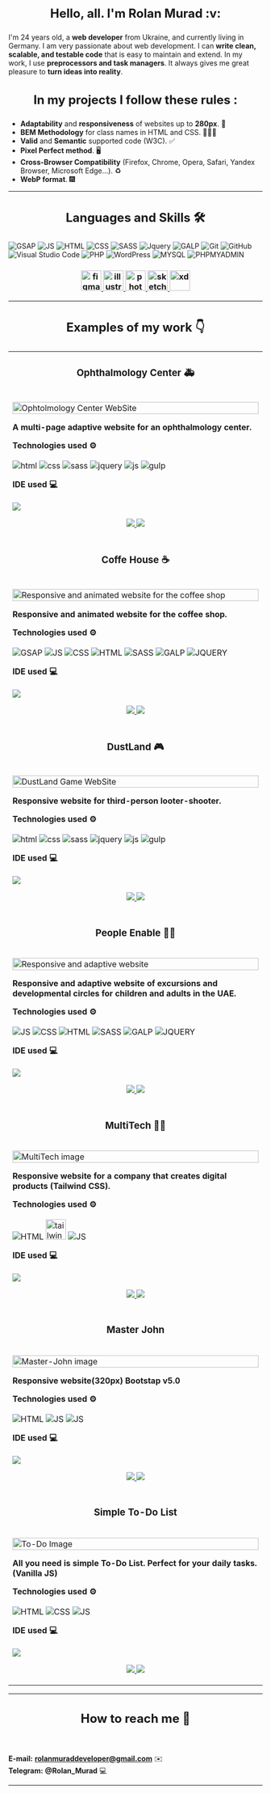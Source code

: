 <h3 align="center" style="font-weight:bold; font-size:24px">Hello, all. I'm Rolan Murad :v:</h3>

I'm 24 years old, a **web developer** from Ukraine, and currently living in Germany. I am very passionate about web
development. I can **write clean, scalable, and testable code** that is easy to maintain and extend. In my work, I use
**preprocessors and task managers**. It always gives me great pleasure to **turn ideas into reality**.

<h3 align="center" style="font-weight:bold; font-size:24px">In my projects I follow these rules :</h3>

* **Adaptability** and **responsiveness** of websites up to **280px**. 📱
* **BEM Methodology** for class names in HTML and CSS. 👨🏻‍💻
* **Valid** and **Semantic** supported code (W3C). :white_check_mark:
* **Pixel Perfect method**. 🖥
* **Cross-Browser Compatibility** (Firefox, Chrome, Opera, Safari, Yandex Browser, Microsoft Edge...). ♻️
* **WebP format**. 🎆
----
<h3 align="center" style="font-weight:bold; font-size:24px">Languages and Skills 🛠</h3>

![GSAP](https://img.shields.io/badge/GreenSock-88CE02.svg?style=for-the-badge&logo=GreenSock&logoColor=white)
![JS](https://img.shields.io/badge/JavaScript-F7DF1E.svg?style=for-the-badge&logo=JavaScript&logoColor=black)
![HTML](https://img.shields.io/badge/HTML5-E34F26.svg?style=for-the-badge&logo=HTML5&logoColor=white)
![CSS](https://img.shields.io/badge/CSS3-1572B6?style=for-the-badge&logo=css3&logoColor=white)
![SASS](https://img.shields.io/badge/Sass-CC6699?style=for-the-badge&logo=sass&logoColor=white)
![Jquery](https://img.shields.io/badge/jQuery-0769AD?style=for-the-badge&logo=jquery&logoColor=white)
![GALP](https://img.shields.io/badge/gulp-CF4647.svg?style=for-the-badge&logo=gulp&logoColor=white)
![Git](https://img.shields.io/badge/git-%23F05033.svg?style=for-the-badge&logo=git&logoColor=white)
![GitHub](https://img.shields.io/badge/github-%23121011.svg?style=for-the-badge&logo=github&logoColor=white)
![Visual Studio
Code](https://img.shields.io/badge/Visual%20Studio%20Code-0078d7.svg?style=for-the-badge&logo=visual-studio-code&logoColor=white)
![PHP](https://img.shields.io/badge/PHP-777BB4.svg?style=for-the-badge&logo=PHP&logoColor=white)
![WordPress](https://img.shields.io/badge/WordPress-21759B.svg?style=for-the-badge&logo=WordPress&logoColor=white)
![MYSQL](https://img.shields.io/badge/MySQL-4479A1.svg?style=for-the-badge&logo=MySQL&logoColor=white)
![PHPMYADMIN](https://img.shields.io/badge/phpMyAdmin-6C78AF.svg?style=for-the-badge&logo=phpMyAdmin&logoColor=white)

<h3 align="center" style="font-weight:bold; font-size:24px>Tools:</h3>
<p align=" center"> <a href="https://www.figma.com/" target="_blank" rel="noreferrer"> <img
      src="https://www.vectorlogo.zone/logos/figma/figma-icon.svg" alt="figma" width="40" height="40" /> </a> <a
    href="https://www.adobe.com/in/products/illustrator.html" target="_blank" rel="noreferrer"> <img
      src="https://www.vectorlogo.zone/logos/adobe_illustrator/adobe_illustrator-icon.svg" alt="illustrator" width="40"
      height="40" /> </a> <a href="https://www.photoshop.com/en" target="_blank" rel="noreferrer"> <img
      src="https://raw.githubusercontent.com/devicons/devicon/master/icons/photoshop/photoshop-line.svg" alt="photoshop"
      width="40" height="40" /> </a> <a href="https://www.sketch.com/" target="_blank" rel="noreferrer"> <img
      src="https://www.vectorlogo.zone/logos/sketchapp/sketchapp-icon.svg" alt="sketch" width="40" height="40" /> </a>
  <a href="https://www.adobe.com/products/xd.html" target="_blank" rel="noreferrer"> <img
      src="https://cdn.worldvectorlogo.com/logos/adobe-xd.svg" alt="xd" width="40" height="40" /> </a> </p>

  ----
  <h3 align="center" style="font-weight:bold; font-size:24px">Examples of my work 👇</h3>
  <table>
    <tr>
      <td width="50%" valign="top">
        <h3 align="center">Ophthalmology Center 🚑</h3>
        <br />
        <a target="_blank" href="https://rolanmurad.github.io/Ophthalmology-Center/">
          <img src="https://github.com/RolanMurad/RolanMurad/blob/main/img/Ophtolmology%20Center.png" width="100%"
            alt="Ophtolmology Center WebSite" />
        </a>
        <br />
        <p><strong>A multi-page adaptive website for an ophthalmology center.</strong></p>
        <p align="left">
          <strong> Technologies used ⚙️</strong>
          <br />
          <br>
          <img src="https://img.shields.io/badge/HTML5-E34F26.svg?style=for-the-badge&logo=HTML5&logoColor=white"
            alt="html">
          <img src="https://img.shields.io/badge/CSS3-1572B6?style=for-the-badge&logo=css3&logoColor=white" alt="css">
          <img src="https://img.shields.io/badge/Sass-CC6699?style=for-the-badge&logo=sass&logoColor=white" alt="sass">
          <img src="https://img.shields.io/badge/jQuery-0769AD?style=for-the-badge&logo=jquery&logoColor=white"
            alt="jquery">
          <img
            src="https://img.shields.io/badge/JavaScript-F7DF1E.svg?style=for-the-badge&logo=JavaScript&logoColor=black"
            alt="js">
          <img src="https://img.shields.io/badge/gulp-CF4647.svg?style=for-the-badge&logo=gulp&logoColor=white"
            alt="gulp">
        </p>
        <p align="left">
          <strong> IDE used 💻 </strong>
          <br />
          <br>
          <img
            src="https://img.shields.io/badge/Visual%20Studio%20Code-007ACC.svg?style=for-the-badge&logo=Visual-Studio-Code&logoColor=white">
        </p>
        <p align="center">
          <a href="https://github.com/RolanMurad/Ophthalmology-Center" target="_blank">
            <img
              src="https://img.shields.io/static/v1?label=|&message=CODE&color=05F718&style=plastic&logo=github&logo-color=white" />
          </a>
          <a href="https://rolanmurad.github.io/Ophthalmology-Center/" target="_blank">
            <img
              src="https://img.shields.io/static/v1?label=|&message=WEBSITE&color=82D8F9&style=plastic&logo=google-chrome&logo-color=white" />
          </a>
        </p>
      </td>
    </tr>
    <tr>
      <td width="50%" valign="top">
        <h3 align="center">Coffe House ☕</h3>
        <br />
        <a target="_blank" href="https://rolanmurad.github.io/Coffee-House/">
          <img src="https://github.com/RolanMurad/RolanMurad/blob/main/img/Coffe-House.png" width="100%"
            alt="Responsive and animated website for the coffee shop" />
        </a>
        <br />
        <p><strong>Responsive and animated website for the coffee shop.</strong></p>
        <p align="left">
          <strong> Technologies used ⚙️ </strong>
          <br />
          <br>
          <img
            src="https://img.shields.io/badge/GreenSock-88CE02.svg?style=for-the-badge&logo=GreenSock&logoColor=white"
            alt="GSAP">
          <img
            src="https://img.shields.io/badge/JavaScript-F7DF1E.svg?style=for-the-badge&logo=JavaScript&logoColor=black"
            alt="JS">
          <img src="https://img.shields.io/badge/CSS3-1572B6?style=for-the-badge&logo=css3&logoColor=white" alt="CSS">
          <img src="https://img.shields.io/badge/HTML5-E34F26.svg?style=for-the-badge&logo=HTML5&logoColor=white"
            alt="HTML">
          <img src="https://img.shields.io/badge/Sass-CC6699?style=for-the-badge&logo=sass&logoColor=white" alt="SASS">
          <img src="https://img.shields.io/badge/gulp-CF4647.svg?style=for-the-badge&logo=gulp&logoColor=white"
            alt="GALP">
          <img src="https://img.shields.io/badge/jQuery-0769AD?style=for-the-badge&logo=jquery&logoColor=white"
            alt="JQUERY">
        </p>
        <p align="left">
          <strong> IDE used 💻 </strong>
          <br />
          <br>
          <img
            src="https://img.shields.io/badge/Visual%20Studio%20Code-007ACC.svg?style=for-the-badge&logo=Visual-Studio-Code&logoColor=white">
        </p>
        <p align="center">
          <a href="https://github.com/RolanMurad/Coffe-House" target="_blank">
            <img
              src="https://img.shields.io/static/v1?label=|&message=CODE&color=05F718&style=plastic&logo=github&logo-color=white" />
          </a>
          <a href="https://rolanmurad.github.io/Coffe-House/" target="_blank">
            <img
              src="https://img.shields.io/static/v1?label=|&message=WEBSITE&color=82D8F9&style=plastic&logo=google-chrome&logo-color=white" />
          </a>
        </p>
      </td>
    </tr>
    <tr>
      <td width="50%" valign="top">
        <h3 align="center">DustLand 🎮</h3>
        <br />
        <a target="_blank" href="https://rolanmurad.github.io/Dust-Land/">
          <img src="https://github.com/RolanMurad/RolanMurad/blob/main/img/DustLand.png" width="100%"
            alt="DustLand Game WebSite" />
        </a>
        <br />
        <p><strong>Responsive website for third-person looter-shooter.</strong></p>
        <p align="left">
          <strong> Technologies used ⚙️</strong>
          <br />
          <br>
          <img src="https://img.shields.io/badge/HTML5-E34F26.svg?style=for-the-badge&logo=HTML5&logoColor=white"
            alt="html">
          <img src="https://img.shields.io/badge/CSS3-1572B6?style=for-the-badge&logo=css3&logoColor=white" alt="css">
          <img src="https://img.shields.io/badge/Sass-CC6699?style=for-the-badge&logo=sass&logoColor=white" alt="sass">
          <img src="https://img.shields.io/badge/jQuery-0769AD?style=for-the-badge&logo=jquery&logoColor=white"
            alt="jquery">
          <img
            src="https://img.shields.io/badge/JavaScript-F7DF1E.svg?style=for-the-badge&logo=JavaScript&logoColor=black"
            alt="js">
          <img src="https://img.shields.io/badge/gulp-CF4647.svg?style=for-the-badge&logo=gulp&logoColor=white"
            alt="gulp">
        </p>
        <p align="left">
          <strong> IDE used 💻 </strong>
          <br />
          <br>
          <img
            src="https://img.shields.io/badge/Visual%20Studio%20Code-007ACC.svg?style=for-the-badge&logo=Visual-Studio-Code&logoColor=white">
        </p>
        <p align="center">
          <a href="https://github.com/RolanMurad/Dust-Land" target="_blank">
            <img
              src="https://img.shields.io/static/v1?label=|&message=CODE&color=05F718&style=plastic&logo=github&logo-color=white" />
          </a>
          <a href="https://rolanmurad.github.io/Dust-Land/" target="_blank">
            <img
              src="https://img.shields.io/static/v1?label=|&message=WEBSITE&color=82D8F9&style=plastic&logo=google-chrome&logo-color=white" />
          </a>
        </p>
      </td>
    <tr>
    <tr>
      <td width="50%" valign="top">
        <h3 align="center">People Enable 🤸🏻</h3>
        <br />
        <a target="_blank" href="https://rolanmurad.github.io/People-Enable/">
          <img src="https://github.com/RolanMurad/RolanMurad/blob/main/img/People-Enable.png" width="100%"
            alt="Responsive and adaptive website" />
        </a>
        <br />
        <p><strong>Responsive and adaptive website of excursions and developmental circles for children and adults in
            the UAE.</strong></p>
        <p align="left">
          <strong> Technologies used ⚙️ </strong>
          <br />
          <br>
          <img
            src="https://img.shields.io/badge/JavaScript-F7DF1E.svg?style=for-the-badge&logo=JavaScript&logoColor=black"
            alt="JS">
          <img src="https://img.shields.io/badge/CSS3-1572B6?style=for-the-badge&logo=css3&logoColor=white" alt="CSS">
          <img src="https://img.shields.io/badge/HTML5-E34F26.svg?style=for-the-badge&logo=HTML5&logoColor=white"
            alt="HTML">
          <img src="https://img.shields.io/badge/Sass-CC6699?style=for-the-badge&logo=sass&logoColor=white" alt="SASS">
          <img src="https://img.shields.io/badge/gulp-CF4647.svg?style=for-the-badge&logo=gulp&logoColor=white"
            alt="GALP">
          <img src="https://img.shields.io/badge/jQuery-0769AD?style=for-the-badge&logo=jquery&logoColor=white"
            alt="JQUERY">
        </p>
        <p align="left">
          <strong> IDE used 💻 </strong>
          <br />
          <br>
          <img
            src="https://img.shields.io/badge/Visual%20Studio%20Code-007ACC.svg?style=for-the-badge&logo=Visual-Studio-Code&logoColor=white">
        </p>
        <p align="center">
          <a href="https://github.com/RolanMurad/People-Enable" target="_blank">
            <img
              src="https://img.shields.io/static/v1?label=|&message=CODE&color=05F718&style=plastic&logo=github&logo-color=white" />
          </a>
          <a href="https://rolanmurad.github.io/People-Enable/" target="_blank">
            <img
              src="https://img.shields.io/static/v1?label=|&message=WEBSITE&color=82D8F9&style=plastic&logo=google-chrome&logo-color=white" />
          </a>
        </p>
      </td>
    </tr>
    <tr>
      <td width="50%" valign="top">
        <h3 align="center">MultiTech 👨‍💻</h3>
        <br />
        <a target="_blank" href="https://rolanmurad.github.io/MultiTech/">
          <img src="https://github.com/RolanMurad/RolanMurad/blob/main/img/MultiTech-mainscreen.png" width="100%"
            alt="MultiTech image" />
        </a>
        <br />
        <p><strong>Responsive website for a company that creates digital products (Tailwind CSS).</strong></p>
        <p align="left">
          <strong> Technologies used ⚙️ </strong>
          <br />
          <br>
          <img src="https://img.shields.io/badge/HTML5-E34F26.svg?style=for-the-badge&logo=HTML5&logoColor=white"
            alt="HTML">
          <img src="https://www.vectorlogo.zone/logos/tailwindcss/tailwindcss-icon.svg" alt="tailwind" width="40"
            height="40">
          <img
            src="https://img.shields.io/badge/JavaScript-F7DF1E.svg?style=for-the-badge&logo=JavaScript&logoColor=black"
            alt="JS">
        </p>
        <p align="left">
          <strong> IDE used 💻 </strong>
          <br />
          <br>
          <img
            src="https://img.shields.io/badge/Visual%20Studio%20Code-007ACC.svg?style=for-the-badge&logo=Visual-Studio-Code&logoColor=white">
        </p>
        <p align="center">
          <a href="https://github.com/RolanMurad/MultiTech" target="_blank">
            <img
              src="https://img.shields.io/static/v1?label=|&message=CODE&color=05F718&style=plastic&logo=github&logo-color=white" />
          </a>
          <a href="https://rolanmurad.github.io/MultiTech/" target="_blank">
            <img
              src="https://img.shields.io/static/v1?label=|&message=WEBSITE&color=82D8F9&style=plastic&logo=google-chrome&logo-color=white" />
          </a>
        </p>
      </td>
    </tr>
    <tr>
      <td width="50%" valign="top">
        <h3 align="center">Master John</h3>
        <br />
        <a target="_blank" href="https://rolanmurad.github.io/Master-John/">
          <img src="https://github.com/RolanMurad/RolanMurad/blob/main/img/Master-John.png" width="100%"
            alt="Master-John image" />
        </a>
        <br />
        <p><strong>Responsive website(320px) Bootstap v5.0</strong></p>
        <p align="left">
          <strong> Technologies used ⚙️ </strong>
          <br />
          <br>
          <img src="https://img.shields.io/badge/HTML5-E34F26.svg?style=for-the-badge&logo=HTML5&logoColor=white"
            alt="HTML">
          <img src="https://img.shields.io/badge/JavaScript-F7DF1E.svg?style=for-the-badge&logo=JavaScript&logoColor=black"
            alt="JS">
           <img src="https://img.shields.io/badge/Bootstrap-563D7C?style=for-the-badge&logo=bootstrap&logoColor=white"
            alt="JS">
        </p>
        <p align="left">
          <strong> IDE used 💻 </strong>
          <br />
          <br>
          <img
            src="https://img.shields.io/badge/Visual%20Studio%20Code-007ACC.svg?style=for-the-badge&logo=Visual-Studio-Code&logoColor=white">
        </p>
        <p align="center">
          <a href="https://github.com/RolanMurad/Master-John" target="_blank">
            <img src="https://img.shields.io/static/v1?label=|&message=CODE&color=05F718&style=plastic&logo=github&logo-color=white" />
          </a>
          <a href="https://rolanmurad.github.io/Master-John/" target="_blank">
            <img src="https://img.shields.io/static/v1?label=|&message=WEBSITE&color=82D8F9&style=plastic&logo=google-chrome&logo-color=white"/>
          </a>
        </p>
      </td>
    </tr>
    <tr>
      <td width="50%" valign="top">
        <h3 align="center">Simple To-Do List</h3>
        <br />
        <a target="_blank" href="https://rolanmurad.github.io/To-Do-List/">
          <img src="https://github.com/RolanMurad/RolanMurad/blob/main/img/todo.png" width="100%"
            alt="To-Do Image" />
        </a>
        <br />
        <p><strong>All you need is simple To-Do List. Perfect for your daily tasks. (Vanilla JS)</strong></p>
        <p align="left">
          <strong> Technologies used ⚙️ </strong>
          <br />
          <br>
          <img src="https://img.shields.io/badge/HTML5-E34F26.svg?style=for-the-badge&logo=HTML5&logoColor=white"
            alt="HTML">
          <img src="https://img.shields.io/badge/CSS3-1572B6?style=for-the-badge&logo=css3&logoColor=white" alt="CSS">
          <img src="https://img.shields.io/badge/JavaScript-F7DF1E.svg?style=for-the-badge&logo=JavaScript&logoColor=black"
            alt="JS">
        </p>
        <p align="left">
          <strong> IDE used 💻 </strong>
          <br />
          <br>
          <img
            src="https://img.shields.io/badge/Visual%20Studio%20Code-007ACC.svg?style=for-the-badge&logo=Visual-Studio-Code&logoColor=white">
        </p>
        <p align="center">
          <a href="https://github.com/RolanMurad/To-Do-List" target="_blank">
            <img src="https://img.shields.io/static/v1?label=|&message=CODE&color=05F718&style=plastic&logo=github&logo-color=white" />
          </a>
          <a href="https://rolanmurad.github.io/To-Do-List/" target="_blank">
            <img src="https://img.shields.io/static/v1?label=|&message=WEBSITE&color=82D8F9&style=plastic&logo=google-chrome&logo-color=white"/>
          </a>
        </p>
      </td>
    </tr>
  </table>

  ----

  <h3 align="center" style="font-weight:bold; font-size:24px">How to reach me 🤙 </h3>
  <br>

  **E-mail:** **rolanmuraddeveloper@gmail.com** ✉️
  <br>
  **Telegram:** **@Rolan_Murad** 💻


  ****
